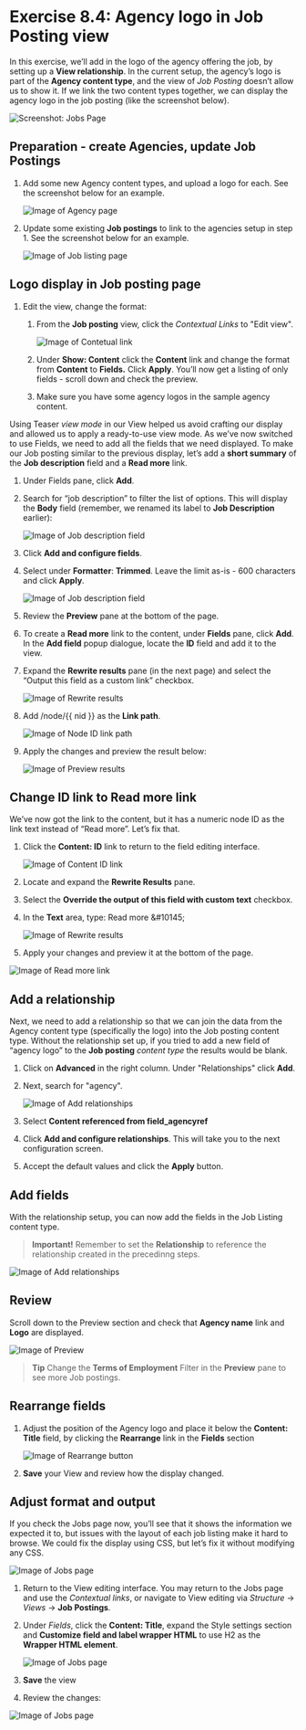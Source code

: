 # Exercise 8.4: Agency logo in Job Posting view

In this exercise, we’ll add in the logo of the agency offering the job, by setting up a **View relationship**. In the current setup, the agency’s logo is part of the **Agency content type**, and the view of _Job Posting_ doesn’t allow us to show it. If we link the two content types together, we can display the agency logo in the job posting \(like the screenshot below\).

![Screenshot: Jobs Page](../.gitbook/assets/Ex-8-4-Agency-Logo-18.png)


## Preparation - create Agencies, update Job Postings

1. Add some new Agency content types, and upload a logo for each. See the screenshot below for an example.

    ![Image of Agency page](../.gitbook/assets/Ex-8-4-Agency-Logo-2.png)

2. Update some existing **Job postings** to link to the agencies setup in step 1. See the screenshot below for an example.

    ![Image of Job listing page](../.gitbook/assets/Ex-8-4-Agency-Logo-2-a.png)

## Logo display in Job posting page

1. Edit the view, change the format:
   1. From the **Job posting** view, click the _Contextual Links_ to "Edit view". 

       ![Image of Contetual link](../.gitbook/assets/Ex-8-4-Agency-Logo-3.png)
       
   2. Under **Show: Content** click the **Content** link and change the format from **Content** to **Fields.** Click **Apply**. You’ll now get a listing of only fields - scroll down and check the preview.
   3. Make sure you have some agency logos in the sample agency content.

   
Using Teaser _view mode_ in our View helped us avoid crafting our display and allowed us to apply a ready-to-use view mode. As we’ve now switched to use Fields, we need to add all the fields that we need displayed. To make our Job posting similar to the previous display, let’s add a **short summary** of the **Job description** field and a **Read more** link.

1. Under Fields pane, click **Add**.
2. Search for “job description” to filter the list of options. This will display the **Body** field \(remember, we renamed its label to **Job Description** earlier\):

    ![Image of Job description field](../.gitbook/assets/Ex-8-4-Agency-Logo-4.png)
    
3. Click **Add and configure fields**.
4. Select under **Formatter**: **Trimmed**. Leave the limit as-is - 600 characters and click **Apply**.

    ![Image of Job description field](../.gitbook/assets/Ex-8-4-Agency-Logo-5.png)

5. Review the **Preview** pane at the bottom of the page.
6. To create a **Read more** link to the content, under **Fields** pane, click **Add**. In the **Add field** popup dialogue, locate the **ID** field and add it to the view.
7. Expand the **Rewrite results** pane \(in the next page\) and select the “Output this field as a custom link” checkbox. 

    ![Image of Rewrite results](../.gitbook/assets/Ex-8-4-Agency-Logo-6.png)
    
9. Add /node/{{ nid }} as the **Link path**.

    ![Image of Node ID link path](../.gitbook/assets/Ex-8-4-Agency-Logo-7.png)
    
10. Apply the changes and preview the result below: 

    ![Image of Preview results](../.gitbook/assets/Ex-8-4-Agency-Logo-8.png)
    
## Change ID link to Read more link
    
We’ve now got the link to the content, but it has a numeric node ID as the link text instead of “Read more”. Let’s fix that.
    
1. Click the **Content: ID** link to return to the field editing interface.

    ![Image of Content ID link](../.gitbook/assets/Ex-8-4-Agency-Logo-9.png)
    
2. Locate and expand the **Rewrite Results** pane.
3. Select the **Override the output of this field with custom text** checkbox.
4. In the **Text** area, type: Read more &\#10145; 

    ![Image of Rewrite results](../.gitbook/assets/Ex-8-4-Agency-Logo-10.png)

5. Apply your changes and preview it at the bottom of the page.

![Image of Read more link](../.gitbook/assets/Ex-8-4-Agency-Logo-11.png)

## Add a relationship

Next, we need to add a relationship so that we can join the data from the Agency content type \(specifically the logo\) into the Job posting content type. Without the relationship set up, if you tried to add a new field of “agency logo” to the **Job posting** _content type_ the results would be blank.

1. Click on **Advanced** in the right column. Under "Relationships" click **Add**.
2. Next, search for "agency". 

    ![Image of Add relationships](../.gitbook/assets/Ex-8-4-Agency-Logo-12.png)
    
3. Select **Content referenced from field\_agencyref**
4. Click **Add and configure relationships**. This will take you to the next configuration screen.
5. Accept the default values and click the **Apply** button.

## Add fields

With the relationship setup, you can now add the fields in the Job Listing content type.

> **Important!** Remember to set the **Relationship** to reference the relationship created in the precedinng steps.

![Image of Add relationships](../.gitbook/assets/Ex-8-4-Agency-Logo-13.png)

## Review

Scroll down to the Preview section and check that **Agency name** link and **Logo** are displayed.

![Image of Preview](../.gitbook/assets/Ex-8-4-Agency-Logo-14.png)

> **Tip** Change the **Terms of Employment** Filter in the **Preview** pane to see more Job postings.
 
## Rearrange fields

1. Adjust the position of the Agency logo and place it below the **Content: Title** field, by clicking the **Rearrange** link in the **Fields** section 

    ![Image of Rearrange button](../.gitbook/assets/Ex-8-4-Agency-Logo-15.png)
    
2. **Save** your View and review how the display changed.

## Adjust format and output

If you check the Jobs page now, you’ll see that it shows the information we expected it to, but issues with the layout of each job listing make it hard to browse. We could fix the display using CSS, but let’s fix it without modifying any CSS.

![Image of Jobs page](../.gitbook/assets/Ex-8-4-Agency-Logo-16.png) 


1. Return to the View editing interface. You may return to the Jobs page and use the _Contextual links_, or navigate to View editing via _Structure_ → _Views_ → **Job Postings**.
2. Under _Fields_, click the **Content: Title**, expand the Style settings section and **Customize field and label wrapper HTML** to use H2 as the **Wrapper HTML element**.

    ![Image of Jobs page](../.gitbook/assets/Ex-8-4-Agency-Logo-17.png)
    
3. **Save** the view
4. Review the changes:

![Image of Jobs page](../.gitbook/assets/Ex-8-4-Agency-Logo-18.png)

